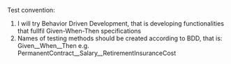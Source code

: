 Test convention:

1. I will try Behavior Driven Development, that is developing functionalities that fullfil Given-When-Then specifications
2. Names of testing methods should be created according to BDD, that is:
   Given__When__Then
   e.g. PermanentContract__Salary__RetirementInsuranceCost
